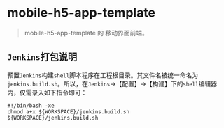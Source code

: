 # mobile-h5-app-template

> mobile-h5-app-template 的 移动界面前端。

## `Jenkins`打包说明

预置`Jenkins`构建`shell`脚本程序在工程根目录。其文件名被统一命名为`jenkins.build.sh`。所以，在`Jenkins`->【配置】->【构建】下的`shell`编辑器内，仅需录入如下指令即可：

```shell
#!/bin/bash -xe
chmod a+x ${WORKSPACE}/jenkins.build.sh
${WORKSPACE}/jenkins.build.sh
```

